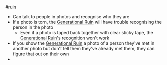 #ruin 
- Can talk to people in photos and recognise who they are
- If a photo is torn, the [Generational Ruin](Generational%20Ruin.md) will have trouble recognising the person in the photo
	- Even if a photo is taped back together with clear sticky tape, the [Generational Ruin's](Generational%20Ruin.md) recognition won't work
- If you show the [Generational Ruin](Generational%20Ruin.md) a photo of a person they've met in another photo but don't tell them they've already met them, they can figure that out on their own
- 
